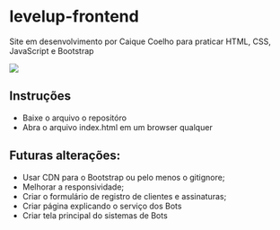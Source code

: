 # levelup-frontend
Site em desenvolvimento por Caique Coelho para praticar HTML, CSS, JavaScript e Bootstrap

<img src="/img/levelup-gif.gif">

## Instruções

- Baixe o arquivo o repositóro
- Abra o arquivo index.html em um browser qualquer



## Futuras alterações:

- Usar CDN para o Bootstrap ou pelo menos o gitignore;
- Melhorar a responsividade;
- Criar o formulário de registro de clientes e assinaturas;
- Criar página explicando o serviço dos Bots
- Criar tela principal do sistemas de Bots
